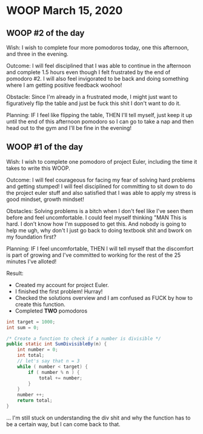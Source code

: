 # WOOP March 15, 2020 

## WOOP #2 of the day
Wish: I wish to complete four more pomodoros today, one this afternoon, and three in the evening. 

Outcome: I will feel disciplined that I was able to continue in the afternoon and complete 1.5 hours even though I felt frustrated by the end of pomodoro #2. I will also feel invigorated to be back and doing something where I am getting positive feedback woohoo! 

Obstacle: Since I'm already in a frustrated mode, I might just want to figuratively flip the table and just be fuck this shit I don't want to do it. 

Planning: IF I feel like flipping the table, THEN I'll tell myself, just keep it up until the end of this afternoon pomodoro so I can go to take a nap and then head out to the gym and I'll be fine in the evening! 

## WOOP #1 of the day 
Wish: I wish to complete one pomodoro of project Euler, including the time it takes to write this WOOP. 

Outcome: I will feel courageous for facing my fear of solving hard problems and getting stumped! I will feel disciplined for committing to sit down to do the project euler stuff and also satisfied that I was able to apply my stress is good mindset, growth mindset! 

Obstacles: Solving problems is a bitch when I don't feel like I've seen them before and feel uncomfortable. I could feel myself thinking "MAN This is hard. I don't know how I'm supposed to get this. And nobody is going to help me ugh, why don't I just go back to doing textbook shit and bwork on my foundation first? 

Planning: IF I feel uncomfortable, THEN I will tell myself that the discomfort is part of growing and I've committed to working for the rest of the 25 minutes I've alloted! 

Result: 

- Created my account for project Euler. 
- I finished the first problem! Hurray! 
- Checked the solutions overview and I am confused as FUCK by how to create this function. 
- Completed **TWO** pomodoros


```Java
int target = 1000;
int sum = 0; 

/* Create a function to check if a number is divisible */
public static int SumDivisibleBy(n) {
    int number = 0; 
    int total; 
    // let's say that n = 3 
    while ( number < target) {
        if ( number % n ) {
            total += number;
        }    
    }
    number ++; 
    return total; 
}

```
... I'm still stuck on understanding the div shit and why the function has to be a certain way, but I can come back to that. 


